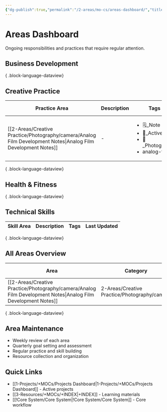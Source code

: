 ```yaml
---
{"dg-publish":true,"permalink":"/2-areas/mo-cs/areas-dashboard/","title":"Areas Dashboard","tags":["📍_MOC","🌲_Evergreen","📍_META"],"updated":"2025-10-19T10:03:01.077-07:00"}
---
```



# Areas Dashboard

Ongoing responsibilities and practices that require regular attention.

## Business Development


{ .block-language-dataview}

## Creative Practice

| Practice Area                                                                                                    | Description | Tags                                                                                    | Last Updated |
| ---------------------------------------------------------------------------------------------------------------- | ----------- | --------------------------------------------------------------------------------------- | ------------ |
| [[2-Areas/Creative Practice/Photography/camera/Analog Film Development Notes\|Analog Film Development Notes]] | \-          | <ul><li>🗒️_Note</li><li>🌱_Active</li><li>📸_Photography</li><li>analog-film</li></ul> | \-           |

{ .block-language-dataview}

## Health & Fitness


{ .block-language-dataview}

## Technical Skills

| Skill Area | Description | Tags | Last Updated |
| ---------- | ----------- | ---- | ------------ |

{ .block-language-dataview}

## All Areas Overview

| Area                                                                                                             | Category                                     | Description | Last Updated |
| ---------------------------------------------------------------------------------------------------------------- | -------------------------------------------- | ----------- | ------------ |
| [[2-Areas/Creative Practice/Photography/camera/Analog Film Development Notes\|Analog Film Development Notes]] | 2-Areas/Creative Practice/Photography/camera | \-          | \-           |

{ .block-language-dataview}

## Area Maintenance
- Weekly review of each area
- Quarterly goal setting and assessment
- Regular practice and skill building
- Resource collection and organization

## Quick Links
- [[1-Projects/+MOCs/Projects Dashboard\|1-Projects/+MOCs/Projects Dashboard]] - Active projects
- [[3-Resources/+MOCs/+INDEX\|+INDEX]] - Learning materials
- [[!Core System/Core System\|!Core System/Core System]] - Core workflow
